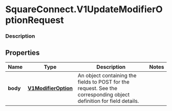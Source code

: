 # SquareConnect.V1UpdateModifierOptionRequest

### Description



## Properties
Name | Type | Description | Notes
------------ | ------------- | ------------- | -------------
**body** | [**V1ModifierOption**](V1ModifierOption.md) | An object containing the fields to POST for the request.  See the corresponding object definition for field details. | 


